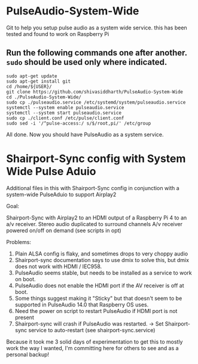 # PulseAudio-System-Wide
 Git to help you setup pulse audio as a system wide service. this has been tested and found to work on Raspberry Pi

## Run the following commands one after another. ```sudo``` should be used only where indicated.            
```
sudo apt-get update     
sudo apt-get install git    
cd /home/${USER}/       
git clone https://github.com/shivasiddharth/PulseAudio-System-Wide       
cd ./PulseAudio-System-Wide/      
sudo cp ./pulseaudio.service /etc/systemd/system/pulseaudio.service    
systemctl --system enable pulseaudio.service       
systemctl --system start pulseaudio.service       
sudo cp ./client.conf /etc/pulse/client.conf        
sudo sed -i '/^pulse-access:/ s/$/root,pi/' /etc/group    
```     
All done. Now you should have PulseAudio as a system service.     

# Shairport-Sync config with System Wide Pulse Aduio

Additional files in this with Shairport-Sync config in conjunction with a system-wide PulseAduio to support Airplay2

Goal:

Shairport-Sync with Airplay2 to an HDMI output of a Raspberry Pi 4 to an a/v receiver.
Stereo audio duplicated to surround channels
A/v receiver powered on/off on demand (see scripts in opt)

Problems:

1) Plain ALSA config is flaky, and sometimes drops to very choppy audio
2) Shairport-sync documentation says to use dmix to solve this, but dmix does not work with HDMI / IEC958.
3) PulseAudio seems stable, but needs to be installed as a service to work on boot.
4) PulseAudio does not enable the HDMI port if the AV receiver is off at boot.
5) Some things suggest making it "Sticky" but that doesn't seem to be supported in PulseAudio 14.0 that Raspberry OS uses.
6) Need the power on script to restart PulseAudio if HDMI port is not present 
7) Shairport-sync will crash if PulseAudio was restarted. -> Set Shairport-sync service to auto-restart (see shairport-sync.service)

Because it took me 3 solid days of experimentation to get this to mostly work the way I wanted, I'm committing here for others to see and as a personal backup!




